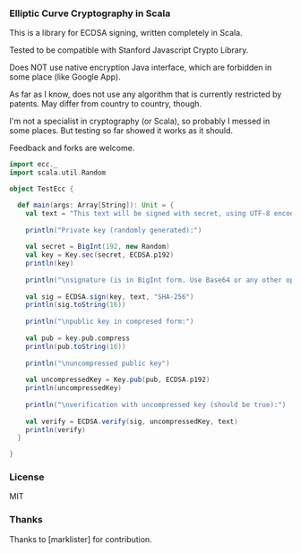 ### Elliptic Curve Cryptography in Scala

This is a library for ECDSA signing, written completely in Scala.

Tested to be compatible with Stanford Javascript Crypto Library.

Does NOT use native encryption Java interface, which are forbidden in some place (like Google App).

As far as I know, does not use any algorithm that is currently restricted by patents. May differ from country to country, though.

I'm not a specialist in cryptography (or Scala), so probably I messed in some places. But testing so far showed it works as it should.

Feedback and forks are welcome.

```scala
import ecc._
import scala.util.Random

object TestEcc {

  def main(args: Array[String]): Unit = {
    val text = "This text will be signed with secret, using UTF-8 encoding, SHA-256 hash and NIST p192 curve, and then verified"
    
    println("Private key (randomly generated):")
    
    val secret = BigInt(192, new Random)
    val key = Key.sec(secret, ECDSA.p192)
    println(key)
    
    println("\nsignature (is in BigInt form. Use Base64 or any other option to convert it to string, if you want):")
    
    val sig = ECDSA.sign(key, text, "SHA-256")    
    println(sig.toString(16))
    
    println("\npublic key in compresed form:")
    
    val pub = key.pub.compress
    println(pub.toString(16))
    
    println("\nuncompressed public key")
    
    val uncompressedKey = Key.pub(pub, ECDSA.p192)
    println(uncompressedKey)
        
    println("\nverification with uncompressed key (should be true):")
    
    val verify = ECDSA.verify(sig, uncompressedKey, text)
    println(verify) 
  }

}
```

### License

MIT

### Thanks
Thanks to [marklister] for contribution.
